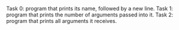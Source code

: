 Task 0: program that prints its name, followed by a new line.
Task 1: program that prints the number of arguments passed into it.
Task 2: program that prints all arguments it receives.
